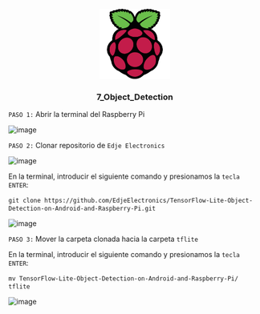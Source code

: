 <a name="readme-top"></a>

<div align="center">

  <img src="../rp4logo.png" alt="logo" width="140"  height="auto" />
  <br/>

  <h3><b>7_Object_Detection</b></h3>

</div>

`PASO 1:` Abrir la terminal del Raspberry Pi

![image](https://github.com/storres20/tutorial-rp4/assets/81504385/88b35f77-de6d-4fe6-b21e-ca47af352053)

`PASO 2:` Clonar repositorio de `Edje Electronics`

![image](https://github.com/storres20/tutorial-rp4/assets/81504385/1d8d67e7-1b1a-4bed-a2c7-82282e4ef561)

En la terminal, introducir el siguiente comando y presionamos la `tecla ENTER`:

```
git clone https://github.com/EdjeElectronics/TensorFlow-Lite-Object-Detection-on-Android-and-Raspberry-Pi.git
```

![image](https://github.com/storres20/tutorial-rp4/assets/81504385/0ab602b2-9ba9-4c40-9e9f-30d5ed2ad95b)

`PASO 3:` Mover la carpeta clonada hacia la carpeta `tflite`

En la terminal, introducir el siguiente comando y presionamos la `tecla ENTER`:

```
mv TensorFlow-Lite-Object-Detection-on-Android-and-Raspberry-Pi/ tflite
```

![image](https://github.com/storres20/tutorial-rp4/assets/81504385/e3d43464-27c8-4634-a95d-6d0073aa1340)



